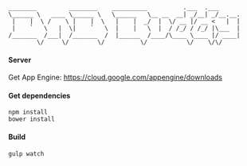 ```
________         ________    __________          .___  .___      
\______ \   ____ \______ \   \______   \__ __  __| _/__| _/__.__.
 |    |  \ /    \ |    |  \   |    |  _/  |  \/ __ |/ __ <   |  |
 |    `   \   |  \|    `   \  |    |   \  |  / /_/ / /_/ |\___  |
/_______  /___|  /_______  /  |______  /____/\____ \____ |/ ____|
        \/     \/        \/          \/           \/    \/\/     
```


#### Server
Get App Engine:
https://cloud.google.com/appengine/downloads

#### Get dependencies
`npm install`  
`bower install`

#### Build
`gulp watch`

